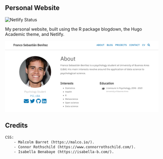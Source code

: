 ## Personal Website

<img src="https://camo.githubusercontent.com/af41a9d160332897feb22f75ecfc78bd6dd2a42b25be6c7ff72aeccd117bdde8/68747470733a2f2f6170692e6e65746c6966792e636f6d2f6170692f76312f6261646765732f36383436346338382d333663362d346265382d626338622d3839366262643237626636392f6465706c6f792d737461747573" alt="Netlify Status" data-canonical-src="https://api.netlify.com/api/v1/badges/68464c88-36c6-4be8-bc8b-896bbd27bf69/deploy-status" style="max-width:100%;">

My personal website, built using the R package blogdown, the Hugo Academic theme, and Netlify.



[![Website Thumbnail](thumbnail.png)](http://francosbenitez.netlify.app)

## Credits
```
CSS:
    - Malcolm Barret (https://malco.io/).
    - Connor Rothschild (https://www.connorrothschild.com/).
    - Isabella Benabaye (https://isabella-b.com/).
```


